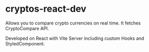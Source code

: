 # cryptos-react-dev
Allows you to compare crypto currencies on real time. It fetches CryptoCompare API.

Developed on React with Vite Server including custom Hooks and StyledComponent.
